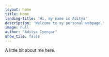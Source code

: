 ```yaml
---
layout: home
title: Home
landing-title: 'Hi, my name is Aditya'
description: 'Welcome to my personal webpage.'
image: null
author: "Aditya Iyengar"
show_tile: false
---
```


A little bit about me here.
